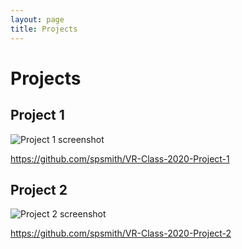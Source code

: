 ```yaml
---
layout: page
title: Projects
---
```


# Projects

## Project 1

![Project 1 screenshot](https://raw.githubusercontent.com/spsmith/VR-Class-2020-Project-1/master/Images/project1.png)

<https://github.com/spsmith/VR-Class-2020-Project-1>

## Project 2

![Project 2 screenshot](https://raw.githubusercontent.com/spsmith/VR-Class-2020-Project-2/master/Images/project2.png)

<https://github.com/spsmith/VR-Class-2020-Project-2>